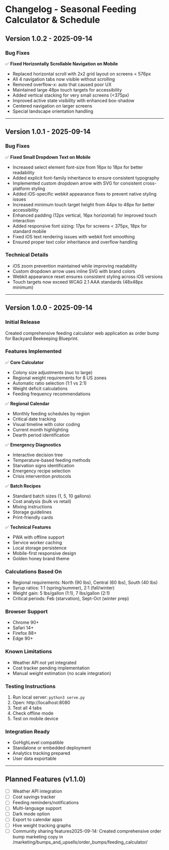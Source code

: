 # Changelog - Seasonal Feeding Calculator & Schedule

## Version 1.0.2 - 2025-09-14

### Bug Fixes
✅ **Fixed Horizontally Scrollable Navigation on Mobile**
- Replaced horizontal scroll with 2x2 grid layout on screens < 576px
- All 4 navigation tabs now visible without scrolling
- Removed overflow-x: auto that caused poor UX
- Maintained large 48px touch targets for accessibility
- Added vertical stacking for very small screens (<375px)
- Improved active state visibility with enhanced box-shadow
- Centered navigation on larger screens
- Special landscape orientation handling

---

## Version 1.0.1 - 2025-09-14

### Bug Fixes
✅ **Fixed Small Dropdown Text on Mobile**
- Increased select element font-size from 16px to 18px for better readability
- Added explicit font-family inheritance to ensure consistent typography
- Implemented custom dropdown arrow with SVG for consistent cross-platform styling
- Added iOS-specific webkit appearance fixes to prevent native styling issues
- Increased minimum touch target height from 44px to 48px for better accessibility
- Enhanced padding (12px vertical, 16px horizontal) for improved touch interaction
- Added responsive font sizing: 17px for screens < 375px, 18px for standard mobile
- Fixed iOS text rendering issues with webkit font smoothing
- Ensured proper text color inheritance and overflow handling

### Technical Details
- iOS zoom prevention maintained while improving readability
- Custom dropdown arrow uses inline SVG with brand colors
- Webkit appearance reset ensures consistent styling across iOS versions
- Touch targets now exceed WCAG 2.1 AAA standards (48x48px minimum)

---

## Version 1.0.0 - 2025-09-14

### Initial Release
Created comprehensive feeding calculator web application as order bump for Backyard Beekeeping Blueprint.

### Features Implemented
✅ **Core Calculator**
- Colony size adjustments (nuc to large)
- Regional weight requirements for 8 US zones
- Automatic ratio selection (1:1 vs 2:1)
- Weight deficit calculations
- Feeding frequency recommendations

✅ **Regional Calendar**
- Monthly feeding schedules by region
- Critical date tracking
- Visual timeline with color coding
- Current month highlighting
- Dearth period identification

✅ **Emergency Diagnostics**
- Interactive decision tree
- Temperature-based feeding methods
- Starvation signs identification
- Emergency recipe selection
- Crisis intervention protocols

✅ **Batch Recipes**
- Standard batch sizes (1, 5, 10 gallons)
- Cost analysis (bulk vs retail)
- Mixing instructions
- Storage guidelines
- Print-friendly cards

✅ **Technical Features**
- PWA with offline support
- Service worker caching
- Local storage persistence
- Mobile-first responsive design
- Golden honey brand theme

### Calculations Based On
- Regional requirements: North (90 lbs), Central (60 lbs), South (40 lbs)
- Syrup ratios: 1:1 (spring/summer), 2:1 (fall/winter)
- Weight gain: 5 lbs/gallon (1:1), 7 lbs/gallon (2:1)
- Critical periods: Feb (starvation), Sept-Oct (winter prep)

### Browser Support
- Chrome 90+
- Safari 14+
- Firefox 88+
- Edge 90+

### Known Limitations
- Weather API not yet integrated
- Cost tracker pending implementation
- Manual weight estimation (no scale integration)

### Testing Instructions
1. Run local server: `python3 serve.py`
2. Open: http://localhost:8080
3. Test all 4 tabs
4. Check offline mode
5. Test on mobile device

### Integration Ready
- GoHighLevel compatible
- Standalone or embedded deployment
- Analytics tracking prepared
- User data exportable

---

## Planned Features (v1.1.0)
- [ ] Weather API integration
- [ ] Cost savings tracker
- [ ] Feeding reminders/notifications
- [ ] Multi-language support
- [ ] Dark mode option
- [ ] Export to calendar apps
- [ ] Hive weight tracking graphs
- [ ] Community sharing features2025-09-14: Created comprehensive order bump marketing copy in /marketing/bumps_and_upsells/order_bumps/feeding_calculator/
